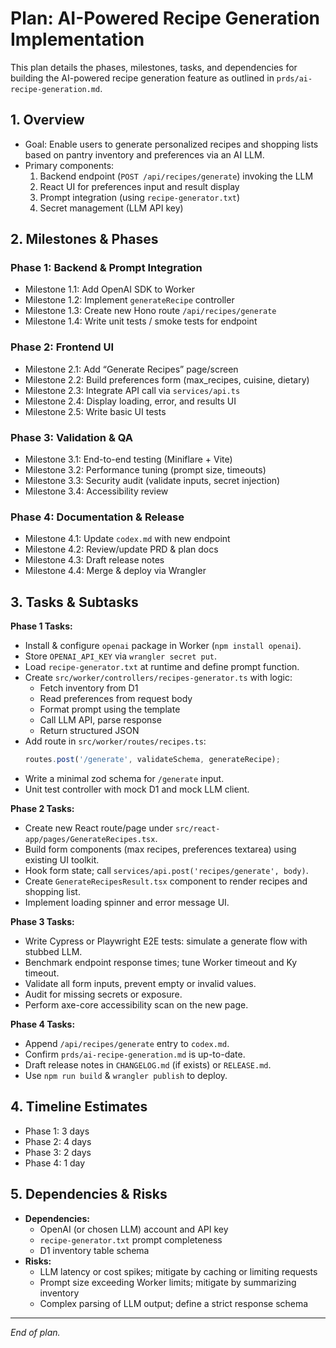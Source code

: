 # Plan: AI-Powered Recipe Generation Implementation

This plan details the phases, milestones, tasks, and dependencies for building the AI-powered recipe generation feature as outlined in `prds/ai-recipe-generation.md`.

## 1. Overview
- Goal: Enable users to generate personalized recipes and shopping lists based on pantry inventory and preferences via an AI LLM.
- Primary components:
  1. Backend endpoint (`POST /api/recipes/generate`) invoking the LLM
  2. React UI for preferences input and result display
  3. Prompt integration (using `recipe-generator.txt`)
  4. Secret management (LLM API key)

## 2. Milestones & Phases

### Phase 1: Backend & Prompt Integration
- Milestone 1.1: Add OpenAI SDK to Worker
- Milestone 1.2: Implement `generateRecipe` controller
- Milestone 1.3: Create new Hono route `/api/recipes/generate`
- Milestone 1.4: Write unit tests / smoke tests for endpoint

### Phase 2: Frontend UI
- Milestone 2.1: Add “Generate Recipes” page/screen
- Milestone 2.2: Build preferences form (max_recipes, cuisine, dietary)
- Milestone 2.3: Integrate API call via `services/api.ts`
- Milestone 2.4: Display loading, error, and results UI
- Milestone 2.5: Write basic UI tests

### Phase 3: Validation & QA
- Milestone 3.1: End-to-end testing (Miniflare + Vite)
- Milestone 3.2: Performance tuning (prompt size, timeouts)
- Milestone 3.3: Security audit (validate inputs, secret injection)
- Milestone 3.4: Accessibility review

### Phase 4: Documentation & Release
- Milestone 4.1: Update `codex.md` with new endpoint
- Milestone 4.2: Review/update PRD & plan docs
- Milestone 4.3: Draft release notes
- Milestone 4.4: Merge & deploy via Wrangler

## 3. Tasks & Subtasks

**Phase 1 Tasks:**
- Install & configure `openai` package in Worker (`npm install openai`).
- Store `OPENAI_API_KEY` via `wrangler secret put`.
- Load `recipe-generator.txt` at runtime and define prompt function.
- Create `src/worker/controllers/recipes-generator.ts` with logic:
  - Fetch inventory from D1
  - Read preferences from request body
  - Format prompt using the template
  - Call LLM API, parse response
  - Return structured JSON
- Add route in `src/worker/routes/recipes.ts`:
  ```js
  routes.post('/generate', validateSchema, generateRecipe);
  ```
- Write a minimal zod schema for `/generate` input.
- Unit test controller with mock D1 and mock LLM client.

**Phase 2 Tasks:**
- Create new React route/page under `src/react-app/pages/GenerateRecipes.tsx`.
- Build form components (max recipes, preferences textarea) using existing UI toolkit.
- Hook form state; call `services/api.post('recipes/generate', body)`.
- Create `GenerateRecipesResult.tsx` component to render recipes and shopping list.
- Implement loading spinner and error message UI.

**Phase 3 Tasks:**
- Write Cypress or Playwright E2E tests: simulate a generate flow with stubbed LLM.
- Benchmark endpoint response times; tune Worker timeout and Ky timeout.
- Validate all form inputs, prevent empty or invalid values.
- Audit for missing secrets or exposure.
- Perform axe-core accessibility scan on the new page.

**Phase 4 Tasks:**
- Append `/api/recipes/generate` entry to `codex.md`.
- Confirm `prds/ai-recipe-generation.md` is up-to-date.
- Draft release notes in `CHANGELOG.md` (if exists) or `RELEASE.md`.
- Use `npm run build` & `wrangler publish` to deploy.

## 4. Timeline Estimates
- Phase 1: 3 days
- Phase 2: 4 days
- Phase 3: 2 days
- Phase 4: 1 day

## 5. Dependencies & Risks
- **Dependencies:**
  - OpenAI (or chosen LLM) account and API key
  - `recipe-generator.txt` prompt completeness
  - D1 inventory table schema
- **Risks:**
  - LLM latency or cost spikes; mitigate by caching or limiting requests
  - Prompt size exceeding Worker limits; mitigate by summarizing inventory
  - Complex parsing of LLM output; define a strict response schema

---
*End of plan.*